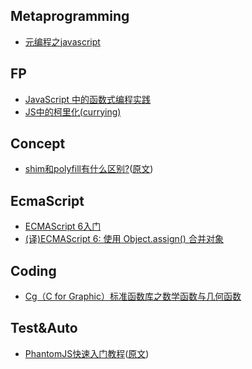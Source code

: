 ## Metaprogramming
- [元编程之javascript](http://www.cnblogs.com/liuyanlong/archive/2013/05/27/3102161.html)

## FP
- [JavaScript 中的函数式编程实践](http://www.ibm.com/developerworks/cn/web/1006_qiujt_jsfunctional/)
- [JS中的柯里化(currying)](http://www.zhangxinxu.com/wordpress/2013/02/js-currying/)

## Concept
- [shim和polyfill有什么区别?](http://www.cnblogs.com/ziyunfei/archive/2012/09/17/2688829.html)([原文](http://www.2ality.com/2011/12/shim-vs-polyfill.html))

## EcmaScript
- [ECMAScript 6入门](http://es6.ruanyifeng.com/)
- [(译)ECMAScript 6: 使用 Object.assign() 合并对象](http://www.tuicool.com/articles/VF3Uf2E)

## Coding
- [Cg（C for Graphic）标准函数库之数学函数与几何函数](http://blog.163.com/lee_shutong/blog/static/129435356200910224658750/)

## Test&Auto
- [PhantomJS快速入门教程](http://www.tuicool.com/articles/beeMNj/)([原文](http://www.woiweb.net/phantomjs-quick-use-tutorials.html))
